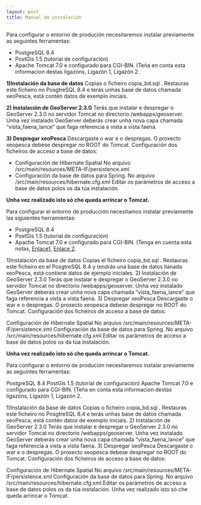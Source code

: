```yaml
---
layout: post
title: Manual de instalación
---
```

Para configurar o entorno de produción necesitaremos instalar previamente as seguintes ferramentas:

* PostgreSQL 8.4
* PostGis 1.5 (tutorial de configuración) 
* Apache Tomcat 7.0 e configurado para CGI-BIN. (Teña en conta esta informacion destas ligazóns, Ligazón 1, Ligazón 2. 


**1)Instalación da base de datos** Copias o ficheiro copia_bd.sql . Restauras este ficheiro no PosgtreSQL 8.4 e terás unhas base de datos chamada xeoPesca, está contén datos de exemplo iniciais. 

**2) Instalación de GeoServer 2.3.0** Terás que instalar e despregar o GeoServer 2.3.0 no servidor Tomcat no directorio /webapps/geoserver. Unha vez instalado GeoServer deberás crear unha nova capa chamada “vista_faena_lance” que faga referencia a vista a vista faena. 

**3) Despregar xeoPesca** Descargaste o war e  o despregas. O proxecto xeopesca debese despregar no  ROOT do Tomcat. Configuración dos ficheiros de acceso a base de datos:

 - Configuración de Hibernate Spatial No arquivo /src/main/resources/META-IF/persistence.xml
- Configuración da base de datos para Spring. No arquivo /src/main/resources/hibernate.cfg.xml Editar os parámetros de acceso a base de datos polos os da túa instalación.


**Unha vez realizado isto só che queda arrincar o Tomcat.**

Para configurar el  entorno de producción necesitamos instalar previamente las siguientes herramientas:

- PostgreSQL 8.4
- PostGis 1.5 (tutorial de configuración) 
- Apache Tomcat 7.0 e configurado para CGI-BIN. (Tenga en cuenta esta notas, [Enlace1](http://lekshmideepu.blogspot.com/2013/03/configure-tomcat-7-to-run-python-cgi.html), [Enlace 2](https://codigoaldescubierto.wordpress.com/2008/02/24/cgis-en-tomcat-bajo-windows/). 


1)Instalación da base de datos Copias el ficheiro copia_bd.sql . Restauras este ficheiro en el PosgtreSQL 8.4 y tendrás una  base de datos llanada xeoPesca, está contiene datos de ejemplo iniciales. 2) Instalación de GeoServer 2.3.0 Terás que instalar e despregar o GeoServer 2.3.0 no servidor Tomcat no directorio /webapps/geoserver. Unha vez instalado GeoServer deberás crear unha nova capa chamada “vista_faena_lance” que faga referencia a vista a vista faena. 3) Despregar xeoPesca Descargaste o war e  o despregas. O proxecto xeopesca debese despregar no  ROOT do Tomcat. Configuración dos ficheiros de acceso a base de datos:

 Configuración de Hibernate Spatial No arquivo /src/main/resources/META-IF/persistence.xml
Configuración da base de datos para Spring. No arquivo /src/main/resources/hibernate.cfg.xml Editar os parámetros de acceso a base de datos polos os da túa instalación.


**Unha vez realizado isto só che queda arrincar o Tomcat.**

Para configurar o entorno de produción necesitaremos instalar previamente as seguintes ferramentas:

PostgreSQL 8.4
PostGis 1.5 (tutorial de configuración) 
Apache Tomcat 7.0 e configurado para CGI-BIN. (Teña en conta esta informacion destas ligazóns, Ligazón 1, Ligazón 2. 

1)Instalación da base de datos Copias o ficheiro copia_bd.sql . Restauras este ficheiro no PosgtreSQL 8.4 e terás unhas base de datos chamada xeoPesca, está contén datos de exemplo iniciais. 2) Instalación de GeoServer 2.3.0 Terás que instalar e despregar o GeoServer 2.3.0 no servidor Tomcat no directorio /webapps/geoserver. Unha vez instalado GeoServer deberás crear unha nova capa chamada “vista_faena_lance” que faga referencia a vista a vista faena. 3) Despregar xeoPesca Descargaste o war e  o despregas. O proxecto xeopesca debese despregar no  ROOT do Tomcat. Configuración dos ficheiros de acceso a base de datos:

 Configuración de Hibernate Spatial No arquivo /src/main/resources/META-IF/persistence.xml
Configuración da base de datos para Spring. No arquivo /src/main/resources/hibernate.cfg.xml Editar os parámetros de acceso a base de datos polos os da túa instalación.
Unha vez realizado isto só che queda arrincar o Tomcat.
